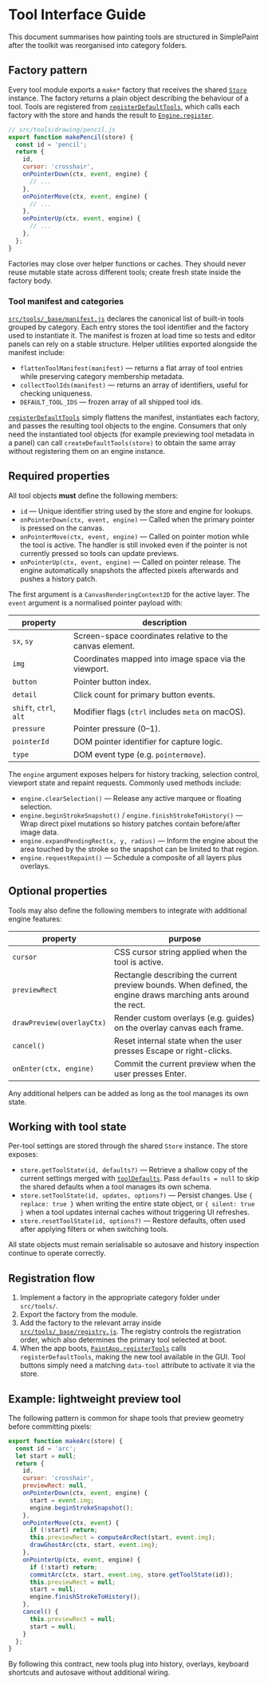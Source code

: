 # Tool Interface Guide

This document summarises how painting tools are structured in SimplePaint after the toolkit was reorganised into category folders.

## Factory pattern

Every tool module exports a `make*` factory that receives the shared [`Store`](../src/core/store.js) instance.  The factory returns a plain object describing the behaviour of a tool.  Tools are registered from [`registerDefaultTools`](../src/tools/_base/registry.js), which calls each factory with the store and hands the result to [`Engine.register`](../src/core/engine.js).

```js
// src/tools/drawing/pencil.js
export function makePencil(store) {
  const id = 'pencil';
  return {
    id,
    cursor: 'crosshair',
    onPointerDown(ctx, event, engine) {
      // ...
    },
    onPointerMove(ctx, event, engine) {
      // ...
    },
    onPointerUp(ctx, event, engine) {
      // ...
    },
  };
}
```

Factories may close over helper functions or caches.  They should never reuse mutable state across different tools; create fresh state inside the factory body.

### Tool manifest and categories

[`src/tools/_base/manifest.js`](../src/tools/_base/manifest.js) declares the canonical list of built-in tools grouped by category.  Each entry stores the tool identifier and the factory used to instantiate it.  The manifest is frozen at load time so tests and editor panels can rely on a stable structure.  Helper utilities exported alongside the manifest include:

- `flattenToolManifest(manifest)` — returns a flat array of tool entries while preserving category membership metadata.
- `collectToolIds(manifest)` — returns an array of identifiers, useful for checking uniqueness.
- `DEFAULT_TOOL_IDS` — frozen array of all shipped tool ids.

[`registerDefaultTools`](../src/tools/_base/registry.js) simply flattens the manifest, instantiates each factory, and passes the resulting tool objects to the engine.  Consumers that only need the instantiated tool objects (for example previewing tool metadata in a panel) can call `createDefaultTools(store)` to obtain the same array without registering them on an engine instance.

## Required properties

All tool objects **must** define the following members:

- `id` — Unique identifier string used by the store and engine for lookups.
- `onPointerDown(ctx, event, engine)` — Called when the primary pointer is pressed on the canvas.
- `onPointerMove(ctx, event, engine)` — Called on pointer motion while the tool is active.  The handler is still invoked even if the pointer is not currently pressed so tools can update previews.
- `onPointerUp(ctx, event, engine)` — Called on pointer release.  The engine automatically snapshots the affected pixels afterwards and pushes a history patch.

The first argument is a `CanvasRenderingContext2D` for the active layer.  The `event` argument is a normalised pointer payload with:

| property | description |
| --- | --- |
| `sx`, `sy` | Screen-space coordinates relative to the canvas element. |
| `img` | Coordinates mapped into image space via the viewport. |
| `button` | Pointer button index. |
| `detail` | Click count for primary button events. |
| `shift`, `ctrl`, `alt` | Modifier flags (`ctrl` includes `meta` on macOS). |
| `pressure` | Pointer pressure (0–1). |
| `pointerId` | DOM pointer identifier for capture logic. |
| `type` | DOM event type (e.g. `pointermove`). |

The `engine` argument exposes helpers for history tracking, selection control, viewport state and repaint requests.  Commonly used methods include:

- `engine.clearSelection()` — Release any active marquee or floating selection.
- `engine.beginStrokeSnapshot()` / `engine.finishStrokeToHistory()` — Wrap direct pixel mutations so history patches contain before/after image data.
- `engine.expandPendingRect(x, y, radius)` — Inform the engine about the area touched by the stroke so the snapshot can be limited to that region.
- `engine.requestRepaint()` — Schedule a composite of all layers plus overlays.

## Optional properties

Tools may also define the following members to integrate with additional engine features:

| property | purpose |
| --- | --- |
| `cursor` | CSS cursor string applied when the tool is active. |
| `previewRect` | Rectangle describing the current preview bounds.  When defined, the engine draws marching ants around the rect. |
| `drawPreview(overlayCtx)` | Render custom overlays (e.g. guides) on the overlay canvas each frame. |
| `cancel()` | Reset internal state when the user presses Escape or right-clicks. |
| `onEnter(ctx, engine)` | Commit the current preview when the user presses Enter. |

Any additional helpers can be added as long as the tool manages its own state.

## Working with tool state

Per-tool settings are stored through the shared `Store` instance.  The store exposes:

- `store.getToolState(id, defaults?)` — Retrieve a shallow copy of the current settings merged with [`toolDefaults`](../src/core/store.js).  Pass `defaults = null` to skip the shared defaults when a tool manages its own schema.
- `store.setToolState(id, updates, options?)` — Persist changes.  Use `{ replace: true }` when writing the entire state object, or `{ silent: true }` when a tool updates internal caches without triggering UI refreshes.
- `store.resetToolState(id, options?)` — Restore defaults, often used after applying filters or when switching tools.

All state objects must remain serialisable so autosave and history inspection continue to operate correctly.

## Registration flow

1. Implement a factory in the appropriate category folder under `src/tools/`.
2. Export the factory from the module.
3. Add the factory to the relevant array inside [`src/tools/_base/registry.js`](../src/tools/_base/registry.js).  The registry controls the registration order, which also determines the primary tool selected at boot.
4. When the app boots, [`PaintApp.registerTools`](../src/app.js) calls `registerDefaultTools`, making the new tool available in the GUI.  Tool buttons simply need a matching `data-tool` attribute to activate it via the store.

## Example: lightweight preview tool

The following pattern is common for shape tools that preview geometry before committing pixels:

```js
export function makeArc(store) {
  const id = 'arc';
  let start = null;
  return {
    id,
    cursor: 'crosshair',
    previewRect: null,
    onPointerDown(ctx, event, engine) {
      start = event.img;
      engine.beginStrokeSnapshot();
    },
    onPointerMove(ctx, event) {
      if (!start) return;
      this.previewRect = computeArcRect(start, event.img);
      drawGhostArc(ctx, start, event.img);
    },
    onPointerUp(ctx, event, engine) {
      if (!start) return;
      commitArc(ctx, start, event.img, store.getToolState(id));
      this.previewRect = null;
      start = null;
      engine.finishStrokeToHistory();
    },
    cancel() {
      this.previewRect = null;
      start = null;
    }
  };
}
```

By following this contract, new tools plug into history, overlays, keyboard shortcuts and autosave without additional wiring.
